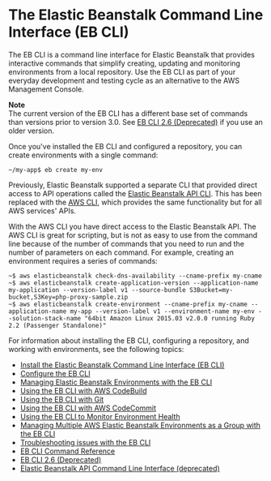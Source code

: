 # The Elastic Beanstalk Command Line Interface \(EB CLI\)<a name="eb-cli3"></a>

The EB CLI is a command line interface for Elastic Beanstalk that provides interactive commands that simplify creating, updating and monitoring environments from a local repository\. Use the EB CLI as part of your everyday development and testing cycle as an alternative to the AWS Management Console\.

**Note**  
The current version of the EB CLI has a different base set of commands than versions prior to version 3\.0\. See [EB CLI 2\.6 \(Deprecated\)](eb-cli.md) if you use an older version\.

Once you've installed the EB CLI and configured a repository, you can create environments with a single command:

```
~/my-app$ eb create my-env
```

Previously, Elastic Beanstalk supported a separate CLI that provided direct access to API operations called the [Elastic Beanstalk API CLI](using-api-cli.md)\. This has been replaced with the [AWS CLI](chapter-devenv.md#devenv-awscli), which provides the same functionality but for all AWS services' APIs\.

With the AWS CLI you have direct access to the Elastic Beanstalk API\. The AWS CLI is great for scripting, but is not as easy to use from the command line because of the number of commands that you need to run and the number of parameters on each command\. For example, creating an environment requires a series of commands:

```
~$ aws elasticbeanstalk check-dns-availability --cname-prefix my-cname
~$ aws elasticbeanstalk create-application-version --application-name my-application --version-label v1 --source-bundle S3Bucket=my-bucket,S3Key=php-proxy-sample.zip
~$ aws elasticbeanstalk create-environment --cname-prefix my-cname --application-name my-app --version-label v1 --environment-name my-env --solution-stack-name "64bit Amazon Linux 2015.03 v2.0.0 running Ruby 2.2 (Passenger Standalone)"
```

For information about installing the EB CLI, configuring a repository, and working with environments, see the following topics:


+ [Install the Elastic Beanstalk Command Line Interface \(EB CLI\)](eb-cli3-install.md)
+ [Configure the EB CLI](eb-cli3-configuration.md)
+ [Managing Elastic Beanstalk Environments with the EB CLI](eb-cli3-getting-started.md)
+ [Using the EB CLI with AWS CodeBuild](eb-cli-codebuild.md)
+ [Using the EB CLI with Git](eb3-cli-git.md)
+ [Using the EB CLI with AWS CodeCommit](eb-cli-codecommit.md)
+ [Using the EB CLI to Monitor Environment Health](health-enhanced-ebcli.md)
+ [Managing Multiple AWS Elastic Beanstalk Environments as a Group with the EB CLI](ebcli-compose.md)
+ [Troubleshooting issues with the EB CLI](eb-cli-troubleshooting.md)
+ [EB CLI Command Reference](eb3-cmd-commands.md)
+ [EB CLI 2\.6 \(Deprecated\)](eb-cli.md)
+ [Elastic Beanstalk API Command Line Interface \(deprecated\)](using-api-cli.md)